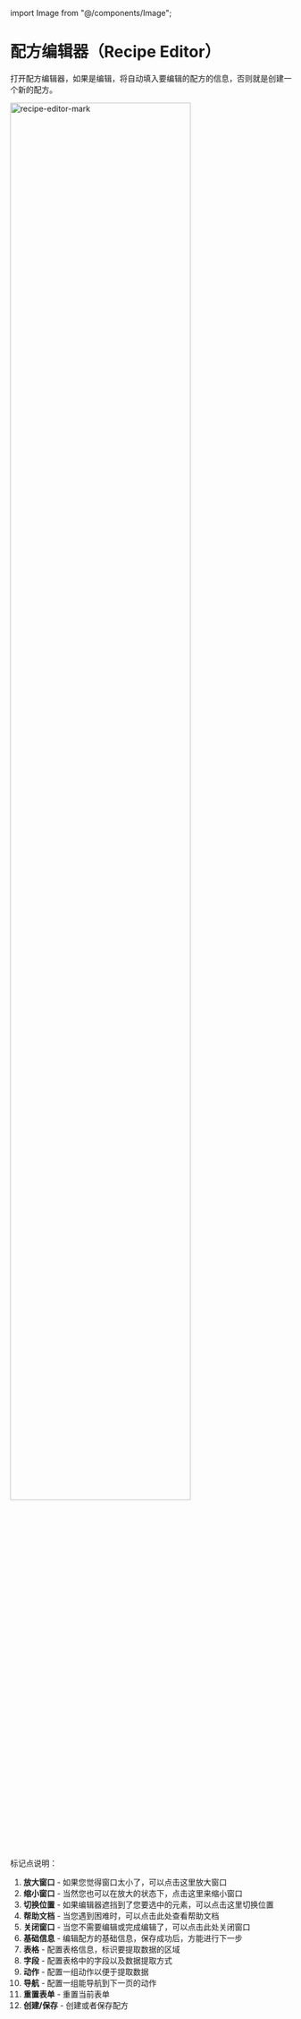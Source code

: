 import Image from "@/components/Image";

# 配方编辑器（Recipe Editor）

打开配方编辑器，如果是编辑，将自动填入要编辑的配方的信息，否则就是创建一个新的配方。

<Image src="/screenshots/recipe-editor-mark.png" width="80%" height="auto" alt="recipe-editor-mark" center />

标记点说明：

1. **放大窗口** - 如果您觉得窗口太小了，可以点击这里放大窗口
2. **缩小窗口** - 当然您也可以在放大的状态下，点击这里来缩小窗口
3. **切换位置** - 如果编辑器遮挡到了您要选中的元素，可以点击这里切换位置
4. **帮助文档** - 当您遇到困难时，可以点击此处查看帮助文档
5. **关闭窗口** - 当您不需要编辑或完成编辑了，可以点击此处关闭窗口
6. **基础信息** - 编辑配方的基础信息，保存成功后，方能进行下一步
7. **表格** - 配置表格信息，标识要提取数据的区域
8. **字段** - 配置表格中的字段以及数据提取方式
9. **动作** - 配置一组动作以便于提取数据
10. **导航** - 配置一组能导航到下一页的动作
11. **重置表单** - 重置当前表单
12. **创建/保存** - 创建或者保存配方
